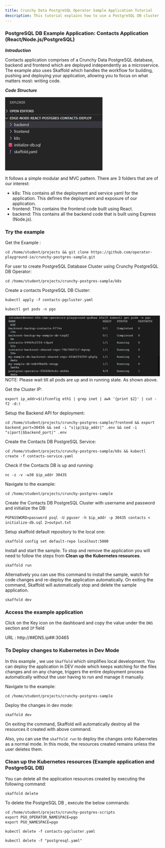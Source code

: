 ```yaml
---
title: Crunchy Data PostgreSQL Operator Sample Application Tutorial
description: This tutorial explains how to use a PostgreSQL DB cluster created by the operator in an application.
---
```


### PostgreSQL DB Example Application: Contacts Application (React/Node.js/PostgreSQL)

***Introduction***

Contacts application comprises of a Crunchy Data PostgreSQL database, backend and frontend which are deployed independently as a microservice.
The example also uses Skaffold which handles the workflow for building, pushing and deploying your application, allowing you to focus on what matters most: writing code.

***Code Structure***

![codestructure](_images/contacts-app-structure.PNG)

It follows a simple modular and MVC pattern. There are 3 folders that are of our interest:
- k8s:  This contains all the deployment and service yaml for the application. This defines the deployment and exposure of our application.
- frontend: This contains the frontend code built using React.
- backend: This contains all the backend code that is built using Express (Node.js).

### Try the example

Get the Example :

```execute
cd /home/student/projects && git clone https://github.com/operator-playground-io/crunchy-postgres-sample.git
```

For user to create PostgreSQL Database Cluster using Crunchy PostgreSQL DB Operator:
```execute
cd /home/student/projects/crunchy-postgres-sample/k8s
```

Create a contacts PostgreSQL DB Cluster:
```execute
kubectl apply -f contacts-pgcluster.yaml
```

```execute
kubectl get pods -n pgo
```

![check-pod-status](_images/sample-application-pos-status.jpg)
NOTE: Please wait till all pods are up and in running state. As shown above.

Get the Cluster IP:
```execute
export ip_addr=$(ifconfig eth1 | grep inet | awk '{print $2}' | cut -f2 -d:)
```

Setup the Backend API for deployment:
```execute
cd /home/student/projects/crunchy-postgres-sample/frontend && export backend_port=30456 && sed -i "s|ip|$ip_addr|" .env && sed -i "s|port|$backend_port|" .env
```

Create the Contacts DB PostgreSQL Service:
```execute
cd /home/student/projects/crunchy-postgres-sample/k8s && kubectl create -f contacts-service.yaml
```

Check if the Contacts DB is up and running:
```execute
nc -z -v -w30 $ip_addr 30435
```

Navigate to the example:
```execute
cd /home/student/projects/crunchy-postgres-sample
```

Create the Contacts DB PostgreSQL Cluster with username and password and initialize the DB:
```execute
PGPASSWORD=password psql -U pguser -h $ip_addr -p 30435 contacts < initialize-db.sql 2>output.txt
```

Setup skaffold default repository to the local one:
```execute
skaffold config set default-repo localhost:5000
```

Install and start the sample. To stop and remove the application you will need to follow the steps from **Clean up the Kubernetes resources**.
```execute
skaffold run
```
Alternatively you can use this command to install the sample, watch for code changes and re-deploy the application automatically.
On exiting the command, Skaffold will automatically stop and delete the sample application. 
```execute
skaffold dev
```

### Access the example application

Click on the Key icon on the dashboard and copy the value under the `DNS` section and `IP` field

URL :  http://##DNS.ip##:30465

### To Deploy changes to Kubernetes in Dev Mode

In this example , we use `Skaffold` which simplifies local development. You can deploy the application in DEV mode which keeps watching for the files changes and on any change, triggers the entire deployment process automatically without the user having to run and manage it manually.

Navigate to the example:
```execute
cd /home/student/projects/crunchy-postgres-sample
```

Deploy the changes in dev mode:
```execute
skaffold dev
```

On exiting the command, Skaffold will automatically destroy all the resources it created with above command.

Also, you can use the `skaffold run` to deploy the changes onto Kubernetes as a normal mode. In this mode, the resources created remains unless the user deletes them.

### Clean up the Kubernetes resources (Example application and PostgreSQL DB)

You can delete all the application resources created by executing the following command:
```execute
skaffold delete
```

To delete the PostgreSQL DB , execute the below commands:

```execute
cd /home/student/projects/crunchy-postgres-scripts
export PGO_OPERATOR_NAMESPACE=pgo
export PGO_NAMESPACE=pgo
```

```execute
kubectl delete -f contacts-pgcluster.yaml
```

```execute
kubectl delete -f "postgresql.yaml"
```

